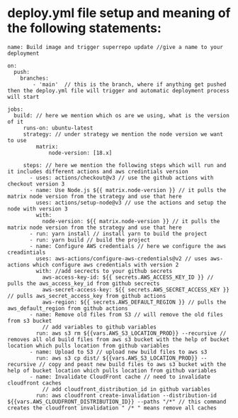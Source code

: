 # deploy.yml file setup and meaning of the following statements:

    name: Build image and trigger superrepo update //give a name to your deployment
    
    on:
      push:
        branches: 
            - 'main'  // this is the branch, where if anything get pushed then the deploy.yml file will trigger and automatic deployment process will start 
    
    jobs:
      build: // here we mention which os are we using, what is the version of it 
         runs-on: ubuntu-latest  
         strategy: // under strategy we mention the node version we want to use 
             matrix:
                 node-version: [18.x]

         steps: // here we mention the following steps which will run and it includes different actions and aws credintials version
           - uses: actions/checkout@v3 // use the github actions with checkout version 3
           - name: Use Node.js ${{ matrix.node-version }} // it pulls the matrix node version from the strategy and use that here
             uses: actions/setup-node@v3 // use the actions and setup the node with version 3
             with:
               node-version: ${{ matrix.node-version }} // it pulls the matrix node version from the strategy and use that here
           - run: yarn install // install yarn to build the project
           - run: yarn build // build the project
           - name: Configure AWS credentials // here we configure the aws creadintials
             uses: aws-actions/configure-aws-credentials@v2 // uses aws-actions which configure aws credentials with version 2
             with: //add secrects to your github secrets
               aws-access-key-id: ${{ secrets.AWS_ACCESS_KEY_ID }} // pulls the aws_access_key_id from github secrects
               aws-secret-access-key: ${{ secrets.AWS_SECRET_ACCESS_KEY }} // pulls aws_secret_access_key from github actions 
               aws-region: ${{ secrets.AWS_DEFAULT_REGION }} // pulls the aws_default_region from github actions
           - name: Remove old files from S3 // will remove the old files from s3 bucket
               // add variables to github variables 
             run: aws s3 rm ${{vars.AWS_S3_LOCATION_PROD}} --recursive // removes all old build files from aws s3 bucket with the help of bucket location which pulls location from github variables
           - name: Upload to S3 // upload new build files to aws s3
             run: aws s3 cp dist/ ${{vars.AWS_S3_LOCATION_PROD}} --recursive // copy and peast new build files to aws s3 bucket with the help of bucket location which pulls location from github variables
           - name: Invalidate CloudFront cache // need to invalidate cloudfront caches
               // add cloudfront_distribution_id in github variables
             run: aws cloudfront create-invalidation --distribution-id ${{vars.AWS_CLOUDFRONT_DISTRIBUTION_ID}} --paths "/*" // this command creates the cloudfront invalidation " /* " means remove all caches
